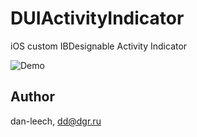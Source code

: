 # DUIActivityIndicator
iOS custom IBDesignable Activity Indicator

![Demo]([https://cloud.githubusercontent.com/assets/6331634/8233671/355b4660-15e0-11e5-8b56-1ef524a42b07.png] "Demo")

## Author

dan-leech, dd@dgr.ru
